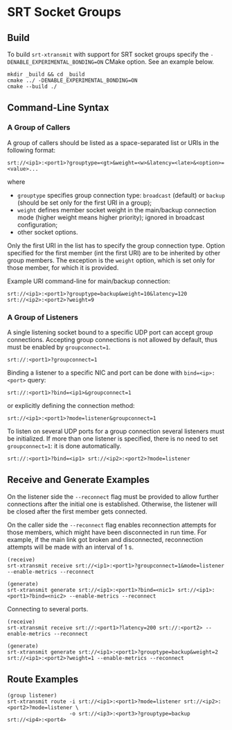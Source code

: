 # SRT Socket Groups

## Build

To build `srt-xtransmit` with support for SRT socket groups specify the
`-DENABLE_EXPERIMENTAL_BONDING=ON` CMake option. See an example below.

```shell
mkdir _build && cd _build
cmake ../ -DENABLE_EXPERIMENTAL_BONDING=ON
cmake --build ./
```

## Command-Line Syntax

### A Group of Callers

A group of callers should be listed as a space-separated list or URIs in the following format:

```shell
srt://<ip1>:<port1>?grouptype=<gt>&weight=<w>&latency=<late>&<option>=<value>...
```

where

- `grouptype` specifies group connection type: `broadcast` (default) or `backup` (should be set only for the first URI in a group);
- `weight` defines member socket weight in the main/backup connection mode (higher weight means higher priority); ignored in broadcast configuration;
- other socket options.

Only the first URI in the list has to specify the group connection type. Option specified for the first member (int the first URI)
are to be inherited by other group members.
The exception is the `weight` option, which is set only for those member, for which it is provided.

Example URI command-line for main/backup connection:

```shell
srt://<ip1>:<port1>?grouptype=backup&weight=10&latency=120 srt://<ip2>:<port2>?weight=9
```

### A Group of Listeners

A single listening socket bound to a specific UDP port can accept group connections.
Accepting group connections is not allowed by default, thus must be enabled by `groupconnect=1`.

```shell
srt://:<port1>?groupconnect=1
```

Binding a listener to a specific NIC and port can be done with `bind=<ip>:<port>` query:

```shell
srt://:<port1>?bind=<ip1>&groupconnect=1
```

or explicitly defining the connection method:

```shell
srt://<ip1>:<port1>?mode=listener&groupconnect=1
```

To listen on several UDP ports for a group connection several listeners must be initialized.
If more than one listener is specified, there is no need to set `groupconnect=1`: it is done automatically.

```shell
srt://:<port1>?bind=<ip1> srt://<ip2>:<port2>?mode=listener
```

## Receive and Generate Examples

On the listener side the `--reconnect` flag must be provided to allow further connections
after the initial one is established. Otherwise, the listener will be closed after the first member gets connected.

On the caller side the `--reconnect` flag enables reconnection attempts for those members, which
might have been disconnected in run time. For example, if the main link got broken and disconnected,
reconnection attempts will be made with an interval of 1 s.

```shell
(receive)
srt-xtransmit receive srt://<ip1>:<port1>?groupconnect=1&mode=listener --enable-metrics --reconnect

(generate)
srt-xtransmit generate srt://<ip1>:<port1>?bind=<nic1> srt://<ip1>:<port1>?bind=<nic2> --enable-metrics --reconnect
```

Connecting to several ports.

```shell
(receive)
srt-xtransmit receive srt://:<port1>?latency=200 srt://:<port2> --enable-metrics --reconnect

(generate)
srt-xtransmit generate srt://<ip1>:<port1>?grouptype=backup&weight=2 srt://<ip1>:<port2>?weight=1 --enable-metrics --reconnect
```

## Route Examples

```shell
(group listener)
srt-xtransmit route -i srt://<ip1>:<port1>?mode=listener srt://<ip2>:<port2>?mode=listener \
                    -o srt://<ip3>:<port3>?grouptype=backup srt://<ip4>:<port4>
```
